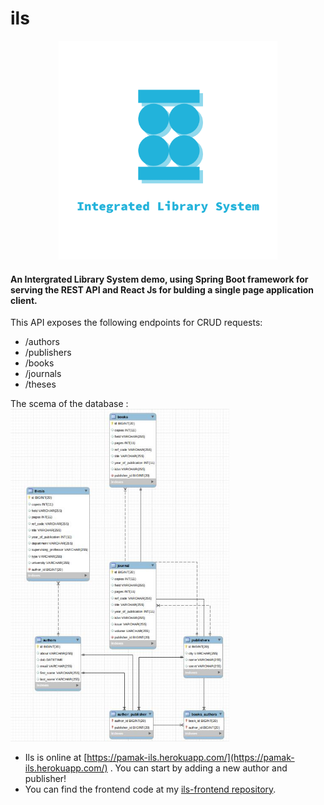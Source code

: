 # ils
<p align="center">
 <img src="src/main/resources/ils-client/src/components/mainLayout/logo_transparent.png" width="350" title="ILS"> </p>
 <h4>An Intergrated Library System demo, using Spring Boot framework for serving the REST API and React Js for bulding a single page application client. </h4>
 
 This API exposes the following endpoints for CRUD requests:
 * /authors
 * /publishers
 * /books
 * /journals
 * /theses
 
The scema of the database : 
<img src="./readmeAssets/schema.jpg" width="350" title="Schema"> </p>
 
* Ils is online at [https://pamak-ils.herokuapp.com/](https://pamak-ils.herokuapp.com/) . You can start by adding a new author and publisher!
* You can find the frontend code at my [ils-frontend repository](https://github.com/AngB0l/ils-client).
